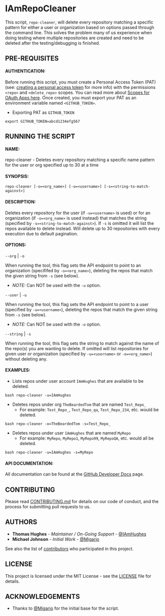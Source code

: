 # IAmRepoCleaner
This script, `repo-cleaner`, will delete every repository matching a specific pattern for either a user or organization based on options passed through the command line. This solves the problem many of us experience when doing testing where multiple repositories are created and need to be deleted after the testing/debugging is finished.

## PRE-REQUISITES

#### AUTHENTICATION:
Before running this script, you must create a Personal Access Token (PAT) (see: [creating a personal access token](https://help.github.com/articles/creating-a-personal-access-token-for-the-command-line/) for more info) with the permissions `<repo>` and `<delete_repo>` scopes. You can read more about [Scopes for OAuth Apps here](https://developer.github.com/apps/building-oauth-apps/scopes-for-oauth-apps/). Once created, you must export your PAT as an environment variable named `<GITHUB_TOKEN>`.

  * Exporting PAT as `GITHUB_TOKEN`
 
```shell
export GITHUB_TOKEN=abcd1234efg567
```

## RUNNING THE SCRIPT

#### NAME:
repo-cleaner - Deletes every repository matching a specific name pattern for the user or org specified up to 30 at a time

#### SYNOPSIS:

```
repo-cleaner [-o=<org_name>] [-u=<username>] [-s=<string-to-match-against>]
```

#### DESCRIPTION:
Deletes every repository for the user (if `-u=<username>` is used) or for an organization (if `-o=<org_name>` is used instead) that matches the string (specified by `-s=<string-to-match-against>`). If `-s` is omitted it will list the repos available to delete instead. Will delete up to 30 repositories with every execution due to default pagination.

#### OPTIONS:

`--org` | `-o`

When running the tool, this flag sets the API endpoint to point to an organization (specififed by `-o=<org_name>`), deleting the repos that match the given string from `-s` (see below).
* _NOTE:_ Can NOT be used with the `-u` option.

`--user` | `-u`

When running the tool, this flag sets the API endpoint to point to a user (specified by `-u=<username>`), deleting the repos that match the given string from `-s` (see below).
* _NOTE:_ Can NOT be used with the `-o` option.

`--string` | `-s`

When running the tool, this flag sets the string to match against the name of the repo(s) you are wanting to delete. If omitted will list repositories for given user or organization (specified by `-u=<username>` or `-o=<org_name>`) without deleting any.

#### EXAMPLES:
* Lists repos under user account `IAmHughes` that are available to be deleted.

```shell
bash repo-cleaner -u=IAmHughes
```

* Deletes repos under org `TheBeardedTom` that are named `Test_Repo_`
  * For example: `Test_Repo_`, `Test_Repo_qa`, `Test_Repo_234`, etc. would be deleted.

```shell
bash repo-cleaner -o=TheBeardedTom -s=Test_Repo_
```

* Deletes repos under user `IAmHughes` that are named `MyRepo`
  * For example: `MyRepo`, `MyRepo1`, `MyRepo99`, `MyRepoQA`, etc. would all be deleted.

```shell
bash repo-cleaner -u=IAmHughes -s=MyRepo
```

#### API DOCUMENTATION:
All documentation can be found at the [GitHub Developer Docs](https://developer.github.com/v3/) page.

## CONTRIBUTING

Please read [CONTRIBUTING.md](https://github.com/IAmHughes/IAmRepoCleaner/blob/master/.github/CONTRIBUTING.md) for details on our code of conduct, and the process for submitting pull requests to us.

## AUTHORS

* **Thomas Hughes** - _Maintainer / On-Going Support_ - [@IAmHughes](https://GitHub.com/IAmHughes)
* **Michael Johnson** - _Initial Work_ - [@Migarjo](https://GitHub.com/Migarjo)

See also the list of [contributors](https://github.com/IAmHughes/IAmRepoCleaner/contributors) who participated in this project.

## LICENSE

This project is licensed under the MIT License - see the [LICENSE](https://github.com/IAmHughes/IAmRepoCleaner/blob/master/LICENSE) file for details.

## ACKNOWLEDGEMENTS

* Thanks to [@Migarjo](https://GitHub.com/Migarjo) for the initial base for the script.
